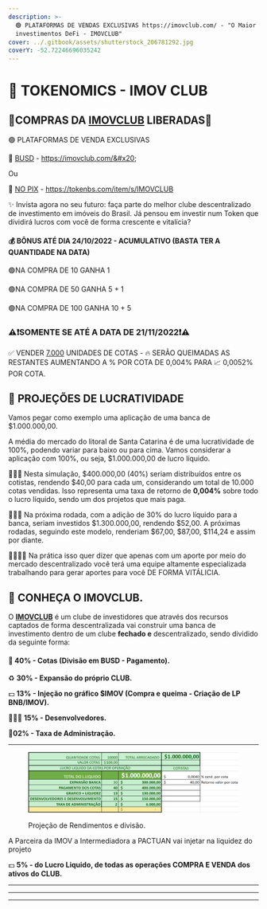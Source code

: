 ```yaml
---
description: >-
  🟢 PLATAFORMAS DE VENDAS EXCLUSIVAS https://imovclub.com/ - "O Maior Clube de
  investimentos DeFi - IMOVCLUB"
cover: ../.gitbook/assets/shutterstock_206781292.jpg
coverY: -52.72246696035242
---
```


# 🎯 TOKENOMICS - IMOV CLUB

## 🤑COMPRAS DA [IMOVCLUB](https://imovclub.com/) LIBERADAS🤑

🟢 PLATAFORMAS DE VENDA EXCLUSIVAS&#x20;

&#x20;    🤝 [BUSD](https://imovclub.com/cotas) - https://imovclub.com/&#x20;

&#x20;    Ou&#x20;

&#x20;    💸 [NO PIX](https://tokenbs.com/item/s/IMOVCLUB) - https://tokenbs.com/item/s/IMOVCLUB

✨ Invista agora no seu futuro: faça parte do melhor clube descentralizado de investimento em imóveis do Brasil. Já pensou em investir num Token que dividirá lucros com você de forma crescente e vitalícia?

#### 💰 BÔNUS ATÉ DIA 24/10/2022 - ACUMULATIVO (BASTA TER A QUANTIDADE NA DATA)

&#x20;     🟢NA COMPRA DE 10 GANHA 1

&#x20;     🟢NA COMPRA DE 50 GANHA 5 + 1

&#x20;     🟢NA COMPRA DE 100 GANHA 10 + 5

### ⚠️❗️SOMENTE SE ATÉ A DATA DE 21/11/2022❗️⚠️

✅ VENDER [7.000](https://imovclub.com/cotas) UNIDADES DE COTAS - 🔥 SERÃO QUEIMADAS AS RESTANTES AUMENTANDO A % POR COTA DE 0,004% PARA 📈 0,0052% POR COTA.

## 💎 PROJEÇÕES DE LUCRATIVIDADE

Vamos pegar como exemplo uma aplicação de uma banca de $1.000.000,00.&#x20;

A média do mercado do litoral de Santa Catarina é de uma lucratividade de 100%, podendo variar para baixo ou para cima. Vamos considerar a aplicação com 100%, ou seja, $1.000.000,00 de lucro líquido.

🙋🏽‍♂️ Nesta simulação, $400.000,00 (40%) seriam distribuídos entre os cotistas, rendendo $40,00 para cada um, considerando um total de 10.000 cotas vendidas. Isso representa uma taxa de retorno de **0,004%** sobre todo o lucro líquido, sendo um dos projetos que mais paga.

💁🏽‍♂️ Na próxima rodada, com a adição de 30% do lucro líquido para a banca, seriam investidos $1.300.000,00, rendendo $52,00. A próximas rodadas, seguindo este modelo, renderiam $67,00, $87,00, $114,24 e assim por diante.&#x20;

👨‍👩‍👧‍👦 Na prática isso quer dizer que apenas com um aporte por meio do mercado descentralizado você terá uma equipe altamente especializada trabalhando para gerar aportes para você DE FORMA VITÁLICIA.

## 🏦 CONHEÇA O IMOVCLUB.

O [**IMOVCLUB**](https://imovclub.com/) é um clube de investidores que através dos recursos captados de forma descentralizada vai construir uma banca de investimento dentro de um clube **fechado e** descentralizado, sendo dividido da seguinte forma:

#### &#x20;    💸 **40% - Cotas (Divisão em BUSD - Pagamento).**

&#x20;    ♻️ **30% - Expansão do próprio CLUB.**

&#x20;    💵 **13% - Injeção no gráfico $IMOV (Compra e queima - Criação de LP BNB/IMOV).**

&#x20;    👨🏽‍💻 **15% - Desenvolvedores.**

&#x20;    📝**02% - Taxa de Administração.**

****

<figure><img src="../.gitbook/assets/image (23).png" alt=""><figcaption><p>Projeção de Rendimentos e divisão.</p></figcaption></figure>

A Parceira da IMOV a Intermediadora a PACTUAN vai injetar na liquidez do projeto

&#x20;    💵 **5% - do Lucro Liquido, de todas as operações COMPRA E VENDA dos ativos do CLUB.**

****

****

****
